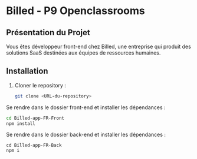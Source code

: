 # Billed - P9 Openclassrooms

## Présentation du Projet

Vous êtes développeur front-end chez Billed, une entreprise qui produit des solutions SaaS destinées aux équipes de ressources humaines.

## Installation

1. Cloner le repository :
   ```bash
   git clone <URL-du-repository>

Se rendre dans le dossier front-end et installer les dépendances :
   ```bash
   cd Billed-app-FR-Front
   npm install
```

Se rendre dans le dossier back-end et installer les dépendances :
```
cd Billed-app-FR-Back
npm i



